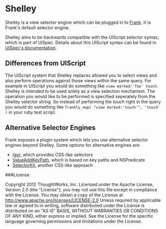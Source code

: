 # Shelley

Shelley is a view selector engine which can be plugged in to [Frank](http://www.testingwithfrank.com). It is Frank's default selector engine.

Shelley aims to be backwards compatible with the UIScript selector syntax, which is part of UISpec. Details about this UIScript syntax can be found in [UISpec's documentation](http://code.google.com/p/uispec/wiki/Documentation#UIScript).

## Differences from UIScript

The UIScript system that Shelley replaces allowed you to select views and also perform operations against those views within the same query. For example in UIScript you would do something like `view marked:'foo' touch`. Shelley is intended to be used solely as a view selection mechanism. The operation you would like to be performed is specified seperately from the Shelley selector string. So instead of performing the touch right in the query you would do something like `frankly_map( "view marked:'touch'", 'touch' )` in your ruby test script.

## Alternative Selector Engines

Frank exposes a plugin system which lets you use alternative selector engines beyond Shelley. Some options for alternative engines are:

- [Igor](https://github.com/dhemery/igor), which provides CSS-like selectors
- [ValueAddKeyPath](https://github.com/KingOfBrian/ValueAddKeyPath), which is based on key paths and NSPredicate
- [SelectorKit](https://github.com/soutaro/SelectorKit), another CSS-like approach

###License

Copyright 2012 ThoughtWorks, Inc. Licensed under the Apache License, Version 2.0 (the "License"); you may not use this file except in compliance with the License. You may obtain a copy of the License at http://www.apache.org/licenses/LICENSE-2.0 Unless required by applicable law or agreed to in writing, software distributed under the License is distributed on an "AS IS" BASIS, WITHOUT WARRANTIES OR CONDITIONS OF ANY KIND, either express or implied. See the License for the specific language governing permissions and limitations under the License.
